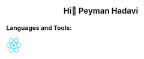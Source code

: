 ## <p align="center">Hi👋 Peyman Hadavi</p>

<h3 align="left">Languages and Tools:</h3>
<p align="left"> 
 <img src="./icons/react.png" alt="react.png" width="40" height="40"/>
</p>

<!--
**peymanhc/peymanhc** is a ✨ _special_ ✨ repository because its `README.md` (this file) appears on your GitHub profile.

Here are some ideas to get you started:

- 🔭 I’m currently working on ...
- 🌱 I’m currently learning ...
- 👯 I’m looking to collaborate on ...
- 🤔 I’m looking for help with ...
- 💬 Ask me about ...
- 📫 How to reach me: ...
- 😄 Pronouns: ...
- ⚡ Fun fact: ...
  -->
